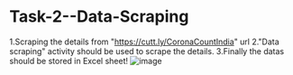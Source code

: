 # Task-2--Data-Scraping
1.Scraping the details from "https://cutt.ly/CoronaCountIndia" url
2."Data scraping" activity should be used to scrape the details.
3.Finally the datas should be stored in Excel sheet!
![image](https://user-images.githubusercontent.com/46951797/116690262-c483ce80-a9d6-11eb-8b60-14c167b8ff4c.png)
